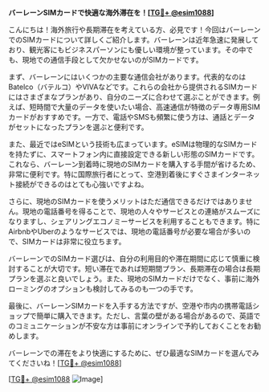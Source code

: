 **バーレーンSIMカードで快適な海外滞在を！[[TG💪+ @esim1088](https://t.me/s/esim1088)]**

こんにちは！海外旅行や長期滞在を考えている方、必見です！今回はバーレーンでのSIMカードについて詳しくご紹介します。バーレーンは近年急速に発展しており、観光客にもビジネスパーソンにも優しい環境が整っています。その中でも、現地での通信手段として欠かせないのがSIMカードです。

まず、バーレーンにはいくつかの主要な通信会社があります。代表的なのはBatelco（バテルコ）やVIVAなどです。これらの会社から提供されるSIMカードにはさまざまなプランがあり、自分のニーズに合わせて選ぶことができます。例えば、短時間で大量のデータを使いたい場合、高速通信が特徴のデータ専用SIMカードがおすすめです。一方で、電話やSMSも頻繁に使う方は、通話とデータがセットになったプランを選ぶと便利です。

また、最近ではeSIMという技術も広まっています。eSIMは物理的なSIMカードを持たずに、スマートフォン内に直接設定できる新しい形態のSIMカードです。これなら、バーレーン到着時に現地のSIMカードを購入する手間が省けるため、非常に便利です。特に国際旅行者にとって、空港到着後にすぐさまインターネット接続ができるのはとても心強いですよね。

さらに、現地のSIMカードを使うメリットはただ通信できるだけではありません。現地の電話番号を得ることで、現地の人々やサービスとの連絡がスムーズになりますし、シェアリングエコノミーサービスを利用することもできます。特にAirbnbやUberのようなサービスでは、現地の電話番号が必要な場合が多いので、SIMカードは非常に役立ちます。

バーレーンでのSIMカード選びは、自分の利用目的や滞在期間に応じて慎重に検討することが大切です。短い滞在であれば短期間プラン、長期滞在の場合は長期プランを選ぶと良いでしょう。また、現地のSIMカードだけでなく、事前に海外ローミングのオプションも検討してみるのも一つの手です。

最後に、バーレーンSIMカードを入手する方法ですが、空港や市内の携帯電話ショップで簡単に購入できます。ただし、言葉の壁がある場合があるので、英語でのコミュニケーションが不安な方は事前にオンラインで予約しておくことをお勧めします。

バーレーンでの滞在をより快適にするために、ぜひ最適なSIMカードを選んでみてくださいね！[[TG💪+ @esim1088](https://t.me/s/esim1088)]

[[TG💪+ @esim1088](https://t.me/s/esim1088) ![Image](https://i.postimg.cc/Y0z9fWf4/image.png)]